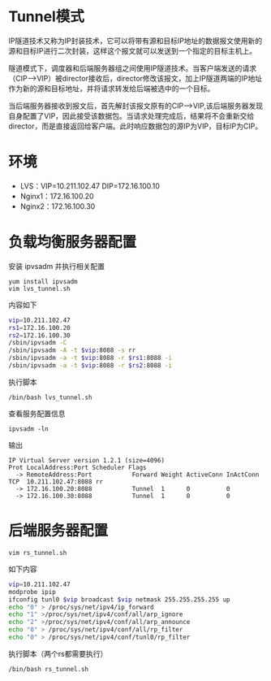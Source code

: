 # Tunnel模式

IP隧道技术又称为IP封装技术，它可以将带有源和目标IP地址的数据报文使用新的源和目标IP进行二次封装，这样这个报文就可以发送到一个指定的目标主机上。

隧道模式下，调度器和后端服务器组之间使用IP隧道技术。当客户端发送的请求（CIP–>VIP）被director接收后，director修改该报文，加上IP隧道两端的IP地址作为新的源和目标地址，并将请求转发给后端被选中的一个目标。

当后端服务器接收到报文后，首先解封该报文原有的CIP—>VIP,该后端服务器发现自身配置了VIP，因此接受该数据包。当请求处理完成后，结果将不会重新交给director，而是直接返回给客户端。此时响应数据包的源IP为VIP，目标IP为CIP。

# 环境

- LVS：VIP=10.211.102.47 DIP=172.16.100.10
- Nginx1：172.16.100.20
- Nginx2：172.16.100.30

# 负载均衡服务器配置

安装 ipvsadm 并执行相关配置
```
yum install ipvsadm
vim lvs_tunnel.sh
```
内容如下
```sh
vip=10.211.102.47
rs1=172.16.100.20
rs2=172.16.100.30
/sbin/ipvsadm -C
/sbin/ipvsadm -A -t $vip:8088 -s rr
/sbin/ipvsadm -a -t $vip:8088 -r $rs1:8088 -i
/sbin/ipvsadm -a -t $vip:8088 -r $rs2:8088 -i
```
执行脚本
```
/bin/bash lvs_tunnel.sh
```

查看服务配置信息
```
ipvsadm -ln
```
输出
```
IP Virtual Server version 1.2.1 (size=4096)
Prot LocalAddress:Port Scheduler Flags
  -> RemoteAddress:Port           Forward Weight ActiveConn InActConn
TCP  10.211.102.47:8088 rr
  -> 172.16.100.20:8088           Tunnel  1      0          0
  -> 172.16.100.30:8088           Tunnel  1      0          0
```

# 后端服务器配置

```
vim rs_tunnel.sh
```
如下内容
```sh
vip=10.211.102.47
modprobe ipip
ifconfig tunl0 $vip broadcast $vip netmask 255.255.255.255 up
echo "0" > /proc/sys/net/ipv4/ip_forward
echo "1" >/proc/sys/net/ipv4/conf/all/arp_ignore
echo "2" >/proc/sys/net/ipv4/conf/all/arp_announce
echo "0" > /proc/sys/net/ipv4/conf/all/rp_filter
echo "0" > /proc/sys/net/ipv4/conf/tunl0/rp_filter
```
执行脚本（两个rs都需要执行）
```
/bin/bash rs_tunnel.sh
```

